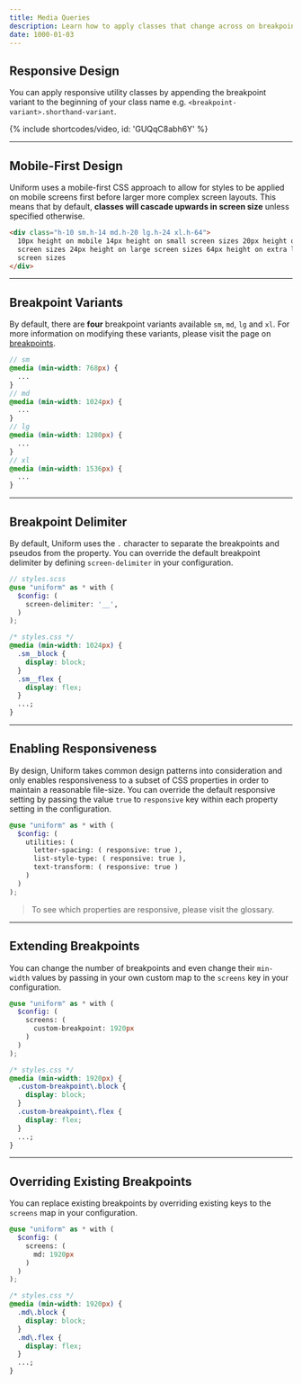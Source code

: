 ```yaml
---
title: Media Queries
description: Learn how to apply classes that change across on breakpoint.
date: 1000-01-03
---
```


## Responsive Design

You can apply responsive utility classes by appending the breakpoint variant to the beginning of your class name e.g. `<breakpoint-variant>.shorthand-variant`.

{% include shortcodes/video, id: 'GUQqC8abh6Y' %}

---

## Mobile-First Design

Uniform uses a mobile-first CSS approach to allow for styles to be applied on mobile screens first before larger more complex screen layouts. This means that by default, **classes will cascade upwards in screen size** unless specified otherwise.

```html
<div class="h-10 sm.h-14 md.h-20 lg.h-24 xl.h-64">
  10px height on mobile 14px height on small screen sizes 20px height on medium
  screen sizes 24px height on large screen sizes 64px height on extra large
  screen sizes
</div>
```

---

## Breakpoint Variants

By default, there are **four** breakpoint variants available `sm`, `md`, `lg` and `xl`. For more information on modifying these variants, please visit the page on <a class="hover.underline" href="/get-started/breakpoints">breakpoints</a>.

```scss
// sm
@media (min-width: 768px) {
  ...
}
// md
@media (min-width: 1024px) {
  ...
}
// lg
@media (min-width: 1280px) {
  ...
}
// xl
@media (min-width: 1536px) {
  ...
}
```

---

## Breakpoint Delimiter

By default, Uniform uses the `.` character to separate the breakpoints and pseudos from the property. You can override the default breakpoint delimiter by defining `screen-delimiter` in your configuration.

```scss
// styles.scss
@use "uniform" as * with (
  $config: (
    screen-delimiter: '__',
  )
);
```

```css
/* styles.css */
@media (min-width: 1024px) {
  .sm__block {
    display: block;
  }
  .sm__flex {
    display: flex;
  }
  ...;
}
```

---

## Enabling Responsiveness

By design, Uniform takes common design patterns into consideration and only enables responsiveness to a subset of CSS properties in order to maintain a reasonable file-size. You can override the default responsive setting by passing the value `true` to `responsive` key within each property setting in the configuration.

```scss
@use "uniform" as * with (
  $config: (
    utilities: (
      letter-spacing: ( responsive: true ),
      list-style-type: ( responsive: true ),
      text-transform: ( responsive: true )
    )
  )
);
```

> To see which properties are responsive, please visit the glossary.

---

## Extending Breakpoints

You can change the number of breakpoints and even change their `min-width` values by passing in your own custom map to the `screens` key in your configuration.

```scss
@use "uniform" as * with (
  $config: (
    screens: (
      custom-breakpoint: 1920px
    )
  )
);
```

```css
/* styles.css */
@media (min-width: 1920px) {
  .custom-breakpoint\.block {
    display: block;
  }
  .custom-breakpoint\.flex {
    display: flex;
  }
  ...;
}
```

---

## Overriding Existing Breakpoints

You can replace existing breakpoints by overriding existing keys to the `screens` map in your configuration.

```scss
@use "uniform" as * with (
  $config: (
    screens: (
      md: 1920px
    )
  )
);
```

```css
/* styles.css */
@media (min-width: 1920px) {
  .md\.block {
    display: block;
  }
  .md\.flex {
    display: flex;
  }
  ...;
}
```
